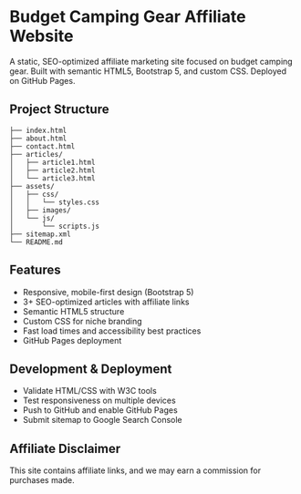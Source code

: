 # Budget Camping Gear Affiliate Website

A static, SEO-optimized affiliate marketing site focused on budget camping gear. Built with semantic HTML5, Bootstrap 5, and custom CSS. Deployed on GitHub Pages.

## Project Structure

```
├── index.html
├── about.html
├── contact.html
├── articles/
│   ├── article1.html
│   ├── article2.html
│   └── article3.html
├── assets/
│   ├── css/
│   │   └── styles.css
│   ├── images/
│   └── js/
│       └── scripts.js
├── sitemap.xml
└── README.md
```

## Features
- Responsive, mobile-first design (Bootstrap 5)
- 3+ SEO-optimized articles with affiliate links
- Semantic HTML5 structure
- Custom CSS for niche branding
- Fast load times and accessibility best practices
- GitHub Pages deployment

## Development & Deployment
- Validate HTML/CSS with W3C tools
- Test responsiveness on multiple devices
- Push to GitHub and enable GitHub Pages
- Submit sitemap to Google Search Console

## Affiliate Disclaimer
This site contains affiliate links, and we may earn a commission for purchases made.
